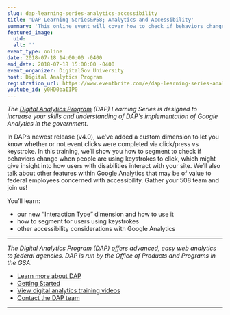```yaml
---
slug: dap-learning-series-analytics-accessibility
title: 'DAP Learning Series&#58; Analytics and Accessibility'
summary: 'This online event will cover how to check if behaviors change when people are using keystrokes to click, which might give insight into how users with disabilities interact with your site'
featured_image: 
  uid: 
  alt: ''
event_type: online
date: 2018-07-18 14:00:00 -0400
end_date: 2018-07-18 15:00:00 -0400
event_organizer: DigitalGov University
host: Digital Analytics Program
registration_url: https://www.eventbrite.com/e/dap-learning-series-analytics-and-accessibility-registration-42564426345
youtube_id: y0HD0baIIP0
---
```


_The [Digital Analytics Program](https://www.digitalgov.gov/services/dap/) (DAP) Learning Series is designed to increase your skills and understanding of DAP's implementation of Google Analytics in the government._

In DAP’s newest release (v4.0), we’ve added a custom dimension to let you know whether or not event clicks were completed via click/press vs keystroke. In this training, we’ll show you how to segment to check if behaviors change when people are using keystrokes to click, which might give insight into how users with disabilities interact with your site. We’ll also talk about other features within Google Analytics that may be of value to federal employees concerned with accessibility. Gather your 508 team and join us! 

You’ll learn: 

 - our new “Interaction Type” dimension and how to use it 
 - how to segment for users using keystrokes 
 - other accessibility considerations with Google Analytics 
 
---

_The Digital Analytics Program (DAP) offers advanced, easy web analytics to federal agencies. DAP is run by the Office of Products and Programs in the GSA._

 - [Learn more about DAP](https://www.digitalgov.gov/services/dap/)
 - [Getting Started](https://github.com/digital-analytics-program/gov-wide-code)
 - [View digital analytics training videos](https://www.youtube.com/playlist?list=PLd9b-GuOJ3nFwlyvLFUtmDpYFKezhot8P)
 - [Contact the DAP team](mailto:dap@support.digitalgov.gov)

---
